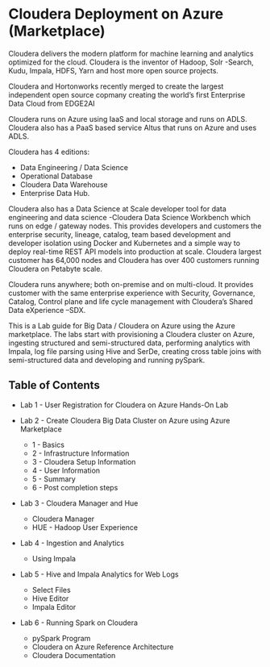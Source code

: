 # Cloudera Deployment on Azure (Marketplace)

Cloudera delivers the modern platform for machine learning and analytics optimized for the cloud. Cloudera is the inventor of Hadoop, Solr -Search, Kudu, Impala, HDFS, Yarn and host more open source projects. 

Cloudera and Hortonworks recently merged to create the largest independent open source copmany creating the world’s first Enterprise Data Cloud from EDGE2AI

Cloudera runs on Azure using IaaS and local storage and runs on ADLS. Cloudera also has a PaaS based service Altus that runs on Azure and uses ADLS. 

Cloudera has 4 editions:

* Data Engineering / Data Science
* Operational Database
* Cloudera Data Warehouse
* Enterprise Data Hub. 

Cloudera also has a Data Science at Scale developer tool for data engineering and data science -Cloudera Data Science Workbench which runs on edge / gateway nodes. This provides developers and customers the enterprise security, lineage, catalog, team based development and developer isolation using Docker and Kubernetes and a simple way to deploy real-time REST API models into production at scale. Cloudera largest customer has 64,000 nodes and Cloudera has over 400 customers running Cloudera on Petabyte scale.

Cloudera runs anywhere; both on-premise and on multi-cloud. It provides customer with the same enterprise experience with Security, Governance, Catalog, Control plane and life cycle management with Cloudera’s Shared Data eXperience –SDX.

This is a Lab guide for Big Data / Cloudera on Azure using the Azure marketplace. The labs start with provisioning a Cloudera cluster on Azure, ingesting structured and semi-structured data, performing analytics with Impala, log file parsing using Hive and SerDe, creating cross table joins with semi-structured data and developing and running pySpark.

## Table of Contents

* Lab 1 - User Registration for Cloudera on Azure Hands-On Lab

* Lab 2 - Create Cloudera Big Data Cluster on Azure using Azure Marketplace
	- 1 - Basics
	- 2 - Infrastructure Information
	- 3 - Cloudera Setup Information
	- 4 - User Information
	- 5 - Summary
	- 6 - Post completion steps
* Lab 3 - Cloudera Manager and Hue
	- Cloudera Manager
	- HUE - Hadoop User Experience
* Lab 4 - Ingestion and Analytics
	- Using Impala
* Lab 5 - Hive and Impala Analytics for Web Logs
	- Select Files
	- Hive Editor
	- Impala Editor
* Lab 6 - Running Spark on Cloudera
	- pySpark Program
	- Cloudera on Azure Reference Architecture
	- Cloudera Documentation
	